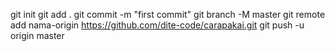 git init
git add .
git commit -m "first commit"
git branch -M master
git remote add nama-origin https://github.com/dite-code/carapakai.git
git push -u origin master
